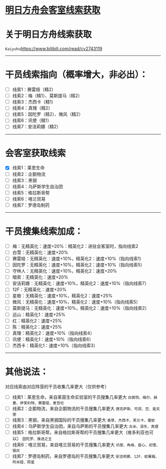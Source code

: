 # [明日方舟会客室线索获取](https://github.com/noteMay/noteMay.github.io/issues/12)

# 关于明日方舟线索获取
`Kaiyuhu`<https://www.bilibili.com/read/cv2743119>

---

# 干员线索指向（概率增大，非必出）：
- [ ] 线索1：赛雷娅（精2）
- [ ] 线索2：梅（精1）、莫斯提马（精2）
- [ ] 线索3：杰西卡（精1）
- [ ] 线索4：真理（精2）
- [ ] 线索5：因陀罗（精2）、微风（精2）
- [ ] 线索6：讯使（精1）
- [ ] 线索7：安洁莉娜（精2）

---

# 会客室获取线索
- [x] 线索1：莱恩生命
- [ ] 线索2：企鹅物流
- [ ] 线索3：黑钢
- [ ] 线索4：乌萨斯学生自治团
- [ ] 线索5：格拉斯哥帮
- [ ] 线索6：喀兰贸易
- [ ] 线索7：罗德岛制药 

---

# 干员搜集线索加成：
- [ ] 梅：无精英化：速度+20%：精英化2：进驻会客室时，指向线索2
- [ ] 白雪：无精英化：速度+20%
- [ ] 赛雷娅：无精英化：速度+10%，精英化2：速度+10%（指向线索1）
- [ ] 因陀罗：无精英化：速度+10%，精英化2：速度+10%（指向线索5）
- [ ] 守林人：无精英化：速度+10%，精英化2：速度+20%
- [ ] 暗索：无精英化：速度+20%
- [ ] 安洁莉娜：无精英化：速度+10%，精英化2：速度+10%（指向线索7）
- [ ] 12F：无精英化：速度+20%
- [ ] 星极：无精英化：速度+10%，精英化2：速度+25%
- [ ] 微风：无精英化：速度+10%，精英化2：速度+10%（指向线索5）
- [ ] 莫斯提马：无精英化：速度+10%，精英化2：速度+10%（指向线索2）
- [ ] 远山：精英化1：速度+25%
- [ ] 红：精英化2：速度+25%
- [ ] 陈：精英化2：速度+25%
- [ ] 真理：精英化2：速度+10%（指向线索4）
- [ ] 讯使：精英化1：速度+10%（指向线索6）
- [ ] 杰西卡：精英化1：速度+10%（指向线索3）

---

# 其他说法：
对应线索由对应阵营的干员收集几率更大（仅供参考）
- [ ] 线索1：莱恩生命，来自莱茵生命实验室的干员搜集几率更大
`白面鸮、梅尔、赫墨、伊芙利特、赛雷娅、麦哲伦`
- [ ] 线索2：企鹅物流，来自企鹅物流的干员搜集几率更大
`德克萨斯、可颂、空、能天使`
- [ ] 线索3：黑钢，来自黑钢国际的干员搜集几率更大
`香草、杰西卡、芙兰卡、雷蛇`
- [ ] 线索4：乌萨斯学生自治团，来自乌萨斯的干员搜集几率更大
`古米、凛冬、真理`
- [ ] 线索5：格拉斯哥帮，来自格拉斯哥帮的干员搜集几率更大（维多利亚也可以）
`因陀罗、推进之王`
- [ ] 线索6：喀兰贸易，来自喀兰贸易的干员搜集几率更大
`讯使、角峰、崖心、初雪、银灰`
- [ ] 线索7：罗德岛制药，来自罗德岛的干员搜集几率更大
`安洁莉娜、12F、蛇屠箱、阿米娅、陨星`